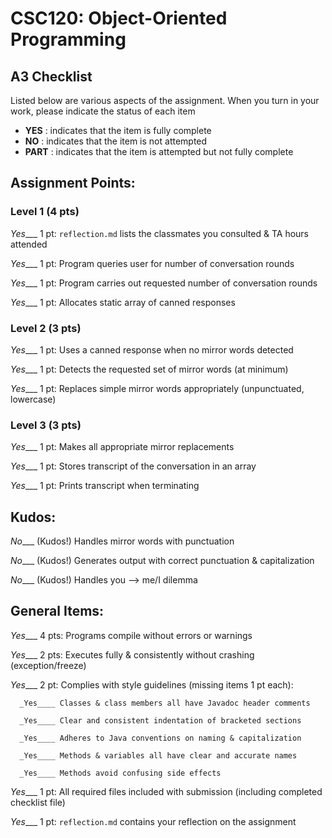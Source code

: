 # CSC120: Object-Oriented Programming
## A3 Checklist

Listed below are various aspects of the assignment.  When you turn in your work, please indicate the status of each item

- **YES** : indicates that the item is fully complete
- **NO** : indicates that the item is not attempted
- **PART** : indicates that the item is attempted but not fully complete


## Assignment Points:

### Level 1 (4 pts)

_Yes____ 1 pt: `reflection.md` lists the classmates you consulted & TA hours attended

_Yes____ 1 pt: Program queries user for number of conversation rounds

_Yes____ 1 pt: Program carries out requested number of conversation rounds

_Yes____ 1 pt: Allocates static array of canned responses

### Level 2 (3 pts)

_Yes____ 1 pt: Uses a canned response when no mirror words detected

_Yes____ 1 pt: Detects the requested set of mirror words (at minimum)

_Yes____ 1 pt: Replaces simple mirror words appropriately (unpunctuated, lowercase)

### Level 3 (3 pts)

_Yes____ 1 pt: Makes all appropriate mirror replacements

_Yes____ 1 pt: Stores transcript of the conversation in an array

_Yes____ 1 pt: Prints transcript when terminating

## Kudos:

_No____ (Kudos!) Handles mirror words with punctuation

_No____ (Kudos!) Generates output with correct punctuation & capitalization

_No____ (Kudos!) Handles you --> me/I dilemma



## General Items:

_Yes____ 4 pts: Programs compile without errors or warnings

_Yes____ 2 pts: Executes fully & consistently without crashing (exception/freeze)

_Yes____ 2 pt: Complies with style guidelines (missing items 1 pt each):

      _Yes____ Classes & class members all have Javadoc header comments

      _Yes____ Clear and consistent indentation of bracketed sections

      _Yes____ Adheres to Java conventions on naming & capitalization

      _Yes____ Methods & variables all have clear and accurate names

      _Yes____ Methods avoid confusing side effects

_Yes____ 1 pt: All required files included with submission (including completed checklist file)

_Yes____ 1 pt: `reflection.md` contains your reflection on the assignment
